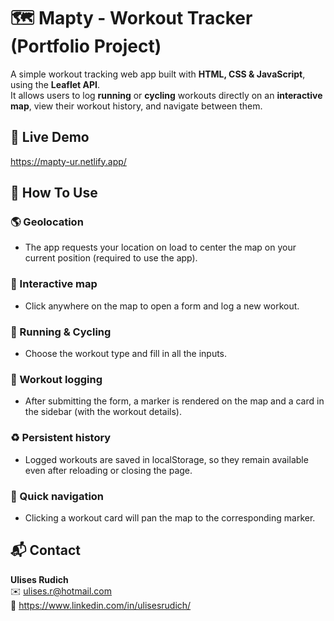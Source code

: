 # 🗺️ Mapty - Workout Tracker (Portfolio Project)

A simple workout tracking web app built with **HTML, CSS & JavaScript**, using the **Leaflet API**.  
It allows users to log **running** or **cycling** workouts directly on an **interactive map**, view their workout history, and navigate between them.

## 🔴 Live Demo

https://mapty-ur.netlify.app/

## 🚀 How To Use

### 🌎 Geolocation
- The app requests your location on load to center the map on your current position (required to use the app).  

### 📍 Interactive map
- Click anywhere on the map to open a form and log a new workout.  

### 🏃 Running & Cycling
- Choose the workout type and fill in all the inputs.  

### 📝 Workout logging
- After submitting the form, a marker is rendered on the map and a card in the sidebar (with the workout details).  

### ♻️ Persistent history
- Logged workouts are saved in localStorage, so they remain available even after reloading or closing the page.  

### 🧭 Quick navigation
- Clicking a workout card will pan the map to the corresponding marker.  

## 📬 Contact

**Ulises Rudich**  
✉️ ulises.r@hotmail.com  
💼 https://www.linkedin.com/in/ulisesrudich/  
